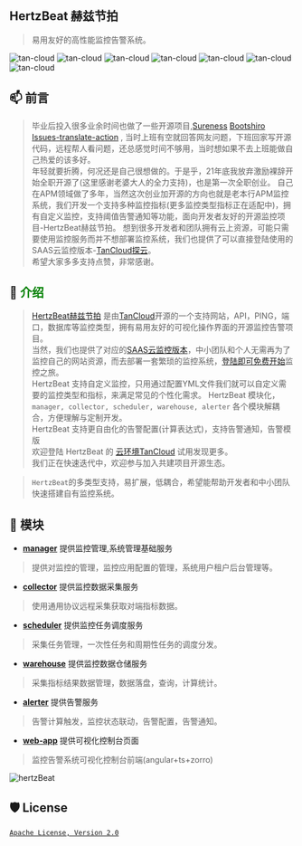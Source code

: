 ## HertzBeat 赫兹节拍         

> 易用友好的高性能监控告警系统。

![tan-cloud](https://cdn.jsdelivr.net/gh/usthe/hertzbeat@gh-pages/img/badge/web-monitor.svg)
![tan-cloud](https://cdn.jsdelivr.net/gh/usthe/hertzbeat@gh-pages/img/badge/ping-connect.svg)
![tan-cloud](https://cdn.jsdelivr.net/gh/usthe/hertzbeat@gh-pages/img/badge/port-available.svg)
![tan-cloud](https://cdn.jsdelivr.net/gh/usthe/hertzbeat@gh-pages/img/badge/database-monitor.svg)
![tan-cloud](https://cdn.jsdelivr.net/gh/usthe/hertzbeat@gh-pages/img/badge/custom-monitor.svg)
![tan-cloud](https://cdn.jsdelivr.net/gh/usthe/hertzbeat@gh-pages/img/badge/threshold.svg)
![tan-cloud](https://cdn.jsdelivr.net/gh/usthe/hertzbeat@gh-pages/img/badge/alert.svg)

## 📫 前言

> 毕业后投入很多业余时间也做了一些开源项目,[Sureness](https://github.com/dromara/sureness) [Bootshiro](https://gitee.com/tomsun28/bootshiro) [Issues-translate-action](https://github.com/usthe/issues-translate-action) ,
> 当时上班有空就回答网友问题，下班回家写开源代码，远程帮人看问题，还总感觉时间不够用，当时想如果不去上班能做自己热爱的该多好。  
> 年轻就要折腾，何况还是自己很想做的。于是乎，21年底我放弃激励裸辞开始全职开源了(这里感谢老婆大人的全力支持)，也是第一次全职创业。
> 自己在APM领域做了多年，当然这次创业加开源的方向也就是老本行APM监控系统，我们开发一个支持多种监控指标(更多监控类型指标正在适配中)，拥有自定义监控，支持阈值告警通知等功能，面向开发者友好的开源监控项目-HertzBeat赫兹节拍。
> 想到很多开发者和团队拥有云上资源，可能只需要使用监控服务而并不想部署监控系统，我们也提供了可以直接登陆使用的SAAS云监控版本-[TanCloud探云](https://console.tancloud.cn)。   
> 希望大家多多支持点赞，非常感谢。

## 🎡 <font color="green">介绍</font>

> [HertzBeat赫兹节拍](https://github.com/dromara/sureness) 是由[TanCloud](https://tancloud.cn)开源的一个支持网站，API，PING，端口，数据库等监控类型，拥有易用友好的可视化操作界面的开源监控告警项目。  
> 当然，我们也提供了对应的[SAAS云监控版本](https://console.tancloud.cn)，中小团队和个人无需再为了监控自己的网站资源，而去部署一套繁琐的监控系统，[登陆即可免费开始](https://console.tancloud.cn)监控之旅。  
> HertzBeat 支持自定义监控，只用通过配置YML文件我们就可以自定义需要的监控类型和指标，来满足常见的个性化需求。
> HertzBeat 模块化，`manager, collector, scheduler, warehouse, alerter` 各个模块解耦合，方便理解与定制开发。    
> HertzBeat 支持更自由化的告警配置(计算表达式)，支持告警通知，告警模版    
> 欢迎登陆 HertzBeat 的 [云环境TanCloud](https://console.tancloud.cn) 试用发现更多。   
> 我们正在快速迭代中，欢迎参与加入共建项目开源生态。

> `HertzBeat`的多类型支持，易扩展，低耦合，希望能帮助开发者和中小团队快速搭建自有监控系统。


## 🥐 模块

- **[manager](https://github.com/usthe/HertzBeat/tree/master/manager)** 提供监控管理,系统管理基础服务
> 提供对监控的管理，监控应用配置的管理，系统用户租户后台管理等。
- **[collector](https://github.com/usthe/HertzBeat/tree/master/collector)** 提供监控数据采集服务
> 使用通用协议远程采集获取对端指标数据。
- **[scheduler](https://github.com/usthe/HertzBeat/tree/master/scheduler)** 提供监控任务调度服务
> 采集任务管理，一次性任务和周期性任务的调度分发。
- **[warehouse](https://github.com/usthe/HertzBeat/tree/master/warehouse)** 提供监控数据仓储服务
> 采集指标结果数据管理，数据落盘，查询，计算统计。
- **[alerter](https://github.com/usthe/HertzBeat/tree/master/alerter)** 提供告警服务
> 告警计算触发，监控状态联动，告警配置，告警通知。
- **[web-app](https://github.com/usthe/HertzBeat/tree/master/web-app)** 提供可视化控制台页面
> 监控告警系统可视化控制台前端(angular+ts+zorro)

![hertzBeat](https://cdn.jsdelivr.net/gh/usthe/hertzbeat@gh-pages/img/docs/hertzbeat-stru.svg)   

## 🛡️ License
[`Apache License, Version 2.0`](https://www.apache.org/licenses/LICENSE-2.0.html)
